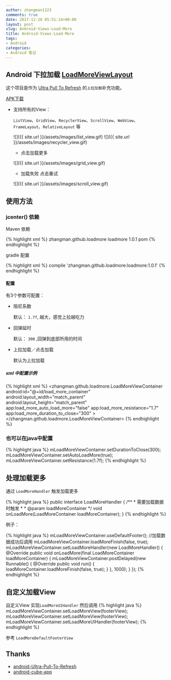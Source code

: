 ```yaml
---
author: zhangman1123
comments: true
date: 2017-12-28 05:51:14+00:00
layout: post
slug: Android-Views-Load-More
title: Android-Views-Load-More
tags:
- Android
categories:
- Android 笔记
---
```


## Android 下拉加载 [LoadMoreViewLayout](https://github.com/zhangman523/LoadMoreViewLayout)

这个项目是作为 [Ultra Pull To Refresh](https://github.com/liaohuqiu/android-Ultra-Pull-To-Refresh) 的`上拉加载`补充功能。

[APK下载](https://github.com/zhangman523/LoadMoreViewLayout/blob/master/load_more_view.apk)

- 支持所有的View：

    `ListView`、`GridView`、`RecyclerView`、`ScrollView`、`WebView`、`FrameLayout`、`RelativeLayout` 等


  ![]({{ site.url }}/assets/images/list_view.gif)
  ![]({{ site.url }}/assets/images/recycler_view.gif)

  - 点击加载更多

  ![]({{ site.url }}/assets/images/grid_view.gif)

  - 加载失败 点击重试

  ![]({{ site.url }}/assets/images/scroll_view.gif)

## 使用方法

### jcenter() 依赖

  Maven 依赖

{% highlight xml %}
<dependency>
  <groupId>zhangman.github.loadmore</groupId>
    <artifactId>loadmore</artifactId>
    <version>1.0.1</version>
      <type>pom</type>
    </dependency>
{% endhighlight %}

gradle 配置

{% highlight xml %}
compile 'zhangman.github.loadmore:loadmore:1.0.1'
{% endhighlight %}

#### 配置

有3个参数可配置：

* 阻尼系数

    默认： `1.7f`, 越大，感觉上拉越吃力

* 回弹延时

    默认： `300` ,回弹到底部所用的时间

* 上拉加载／点击加载

    默认为上拉加载

##### xml 中配置示例

{% highlight xml %}
<zhangman.github.loadmore.LoadMoreViewContainer
        android:id="@+id/load_more_container"
        android:layout_width="match_parent"
        android:layout_height="match_parent"
        app:load_more_auto_load_more="false"
        app:load_more_resistance="1.7"
        app:load_more_duration_to_close="300"
        >
      <FrameLayout
          android:id="@+id/frameLayout"
          android:layout_width="match_parent"
          android:layout_height="match_parent"
          android:clickable="true"
          android:focusable="true"
          >
        <TextView
            android:layout_width="wrap_content"
            android:layout_height="wrap_content"
            android:layout_gravity="center"
            android:text="FameLayout"
            />
      </FrameLayout>
</zhangman.github.loadmore.LoadMoreViewContainer>
{% endhighlight %}

### 也可以在java中配置

{% highlight java %}
    mLoadMoreViewContainer.setDurationToClose(300);
      mLoadMoreViewContainer.setAutoLoadMore(true);
        mLoadMoreViewContainer.setResistance(1.7f);
{% endhighlight %}

## 处理加载更多

通过 `LoadMoreHandler` 触发加载更多

{% highlight java %}
public interface LoadMoreHandler {
   /**
        * 需要加载数据时触发
         *
          * @param loadMoreContainer
           */
    void onLoadMore(LoadMoreContainer loadMoreContainer);
}
{% endhighlight %}


例子：

{% highlight java %}
    mLoadMoreViewContainer.useDefaultFooter();
    //加载数据成功后调用
    mLoadMoreViewContainer.loadMoreFinish(false, true);
    mLoadMoreViewContainer.setLoadMoreHandler(new LoadMoreHandler() {
      @Override
      public void onLoadMore(final LoadMoreContainer loadMoreContainer) {
        mLoadMoreViewContainer.postDelayed(new Runnable() {
          @Override
          public void run() {
            loadMoreContainer.loadMoreFinish(false, true);
          }
        }, 1000);
      }
    });
{% endhighlight %}

## 自定义加载View

自定义View 实现`LoadMoreUIHandler`  然后调用
{% highlight java %}
    mLoadMoreViewContainer.setLoadMoreView(footerView);
      mLoadMoreViewContainer.setLoadMoreView(footerView);
        mLoadMoreViewContainer.setLoadMoreUIHandler(footerView);
{% endhighlight %}

参考 `LoadMoreDefaultFooterView`

## Thanks

* [android-Ultra-Pull-To-Refresh](https://github.com/liaohuqiu/android-Ultra-Pull-To-Refresh)
* [android-cube-app](https://github.com/liaohuqiu/android-cube-app)